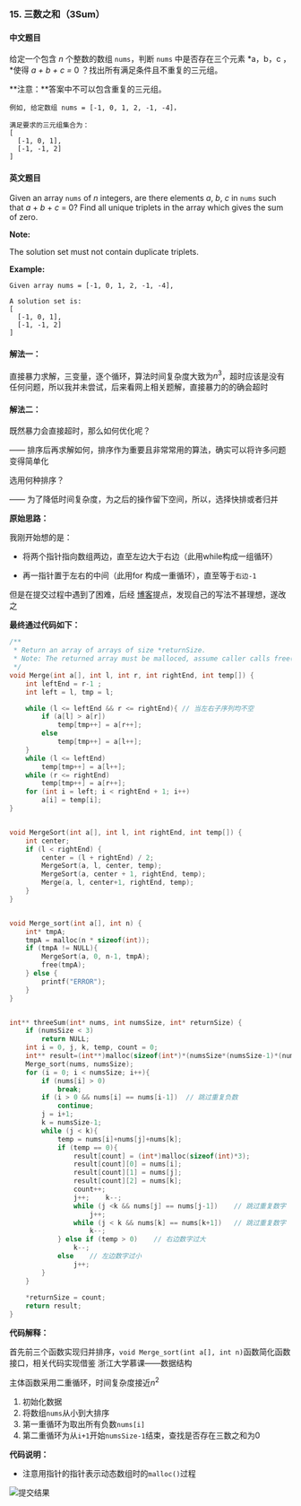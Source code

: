 ### 15. 三数之和（3Sum）

#### 中文题目

给定一个包含 *n* 个整数的数组 `nums`，判断 `nums` 中是否存在三个元素 *a，b，c ，*使得 *a + b + c =* 0 ？找出所有满足条件且不重复的三元组。

**注意：**答案中不可以包含重复的三元组。

```
例如, 给定数组 nums = [-1, 0, 1, 2, -1, -4]，

满足要求的三元组集合为：
[
  [-1, 0, 1],
  [-1, -1, 2]
]
```

#### 英文题目

Given an array `nums` of *n* integers, are there elements *a*, *b*, *c* in `nums` such that *a* + *b* + *c* = 0? Find all unique triplets in the array which gives the sum of zero.

**Note:**

The solution set must not contain duplicate triplets.

**Example:**

```
Given array nums = [-1, 0, 1, 2, -1, -4],

A solution set is:
[
  [-1, 0, 1],
  [-1, -1, 2]
]
```

#### 解法一：

直接暴力求解，三变量，逐个循环，算法时间复杂度大致为$n^3$，超时应该是没有任何问题，所以我并未尝试，后来看网上相关题解，直接暴力的的确会超时

#### 解法二：

既然暴力会直接超时，那么如何优化呢？

—— 排序后再求解如何，排序作为重要且非常常用的算法，确实可以将许多问题变得简单化

选用何种排序？

—— 为了降低时间复杂度，为之后的操作留下空间，所以，选择快排或者归并

**原始思路：**

我刚开始想的是：

- 将两个指针指向数组两边，直至左边大于右边（此用while构成一组循环）

- 再一指针置于左右的中间（此用for 构成一重循环），直至等于`右边-1`

但是在提交过程中遇到了困难，后经 [博客](https://blog.csdn.net/jack_c_monkey/article/details/80469345)提点，发现自己的写法不甚理想，遂改之

**最终通过代码如下：**

```c
/**
 * Return an array of arrays of size *returnSize.
 * Note: The returned array must be malloced, assume caller calls free().
 */
void Merge(int a[], int l, int r, int rightEnd, int temp[]) {
    int leftEnd = r-1 ;
    int left = l, tmp = l;

    while (l <= leftEnd && r <= rightEnd){ // 当左右子序列均不空
        if (a[l] > a[r])
            temp[tmp++] = a[r++];
        else
            temp[tmp++] = a[l++];
    }
    while (l <= leftEnd)
        temp[tmp++] = a[l++];
    while (r <= rightEnd)
        temp[tmp++] = a[r++];
    for (int i = left; i < rightEnd + 1; i++)
        a[i] = temp[i];
}


void MergeSort(int a[], int l, int rightEnd, int temp[]) {
    int center;
    if (l < rightEnd) {
        center = (l + rightEnd) / 2;
        MergeSort(a, l, center, temp);
        MergeSort(a, center + 1, rightEnd, temp);
        Merge(a, l, center+1, rightEnd, temp);
    }
}


void Merge_sort(int a[], int n) {
    int* tmpA;
    tmpA = malloc(n * sizeof(int));
    if (tmpA != NULL){
        MergeSort(a, 0, n-1, tmpA);
        free(tmpA);
    } else {
        printf("ERROR");
    }
}


int** threeSum(int* nums, int numsSize, int* returnSize) {
    if (numsSize < 3)
        return NULL;
    int i = 0, j, k, temp, count = 0;
    int** result=(int**)malloc(sizeof(int*)*(numsSize*(numsSize-1)*(numsSize-2))/6);
    Merge_sort(nums, numsSize);
    for (i = 0; i < numsSize; i++){
        if (nums[i] > 0)
            break;
        if (i > 0 && nums[i] == nums[i-1])	// 跳过重复负数
            continue;
        j = i+1;
        k = numsSize-1;
        while (j < k){
            temp = nums[i]+nums[j]+nums[k];
            if (temp == 0){
                result[count] = (int*)malloc(sizeof(int)*3);
                result[count][0] = nums[i];
                result[count][1] = nums[j];
                result[count][2] = nums[k];
                count++;
                j++;    k--;
                while (j <k && nums[j] == nums[j-1])	// 跳过重复数字
                    j++;
                while (j < k && nums[k] == nums[k+1])	// 跳过重复数字
                    k--;
            } else if (temp > 0)	// 右边数字过大 
                k--;
            else	// 左边数字过小
                j++;
        }
    }
    
    *returnSize = count;
    return result;
}
```

**代码解释：**

首先前三个函数实现归并排序，`void Merge_sort(int a[], int n)`函数简化函数接口，相关代码实现借鉴 浙江大学慕课——数据结构 

主体函数采用二重循环，时间复杂度接近$n^2$

1. 初始化数据
2. 将数组`nums`从小到大排序
3. 第一重循环为取出所有负数`nums[i]`
4. 第二重循环为从`i+1`开始`numsSize-1`结束，查找是否存在三数之和为0

**代码说明：**

- 注意用指针的指针表示动态数组时的`malloc()`过程

![提交结果](F:\LeetCode题解\week1\图片\LeetCode15.png)